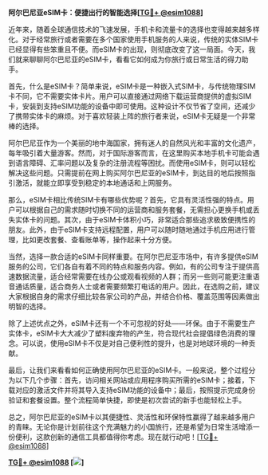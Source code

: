 **阿尔巴尼亚eSIM卡：便捷出行的智能选择[[TG💪+ @esim1088](https://t.me/s/esim1088)]**

近年来，随着全球通信技术的飞速发展，手机卡和流量卡的选择也变得越来越多样化。对于经常旅行或者需要在多个国家使用手机服务的人来说，传统的实体SIM卡已经显得有些笨重且不便。而eSIM卡的出现，则彻底改变了这一局面。今天，我们就来聊聊阿尔巴尼亚的eSIM卡，看看它如何成为你旅行或日常生活的得力助手。

首先，什么是eSIM卡？简单来说，eSIM卡是一种嵌入式SIM卡，与传统物理SIM卡不同，它不需要实体卡片。用户可以直接通过网络下载运营商提供的虚拟SIM卡，安装到支持eSIM功能的设备中即可使用。这种设计不仅节省了空间，还减少了携带实体卡的麻烦。对于喜欢轻装上阵的旅行者来说，eSIM卡无疑是一个非常棒的选择。

阿尔巴尼亚作为一个美丽的地中海国家，拥有迷人的自然风光和丰富的文化遗产，每年吸引着大量游客。然而，对于国际游客而言，在这里购买本地手机卡可能会遇到语言障碍、汇率问题以及复杂的注册流程等困扰。而使用eSIM卡，则可以轻松解决这些问题。只需提前在网上购买阿尔巴尼亚的eSIM卡，到达目的地后按照指引激活，就能立即享受到稳定的本地通话和上网服务。

那么，eSIM卡相比传统SIM卡有哪些优势呢？首先，它具有灵活性强的特点。用户可以根据自己的需求随时切换不同的运营商和服务套餐，无需担心更换手机或丢失实体卡的问题。其次，由于eSIM卡体积小巧，非常适合那些追求极致便携性的朋友。此外，由于eSIM卡支持远程配置，用户可以随时随地通过手机应用进行管理，比如更改套餐、查看账单等，操作起来十分方便。

当然，选择一款合适的eSIM卡同样重要。在阿尔巴尼亚市场中，有许多提供eSIM服务的公司，它们各自有着不同的特点和服务内容。例如，有的公司专注于提供高速数据流量，适合经常需要在线办公或观看视频的人群；而另一些则可能更注重语音通话质量，适合商务人士或者需要频繁打电话的用户。因此，在选购之前，建议大家根据自身的需求仔细比较各家公司的产品，并结合价格、覆盖范围等因素做出明智的选择。

除了上述优点之外，eSIM卡还有一个不可忽视的好处——环保。由于不需要生产实体卡，eSIM卡大大减少了塑料废弃物的产生，符合现代社会提倡绿色消费的理念。可以说，使用eSIM卡不仅是对自己便利性的提升，也是对地球环境的一种贡献。

最后，让我们来看看如何正确使用阿尔巴尼亚的eSIM卡。一般来说，整个过程分为以下几个步骤：首先，访问相关网站或应用程序购买所需的eSIM卡；接着，下载对应的激活文件并将其导入支持eSIM功能的设备中；最后，按照提示完成身份验证和套餐设置。整个流程简单快捷，即使是初次尝试的新手也能轻松上手。

总之，阿尔巴尼亚的eSIM卡以其便捷性、灵活性和环保特性赢得了越来越多用户的青睐。无论你是计划前往这个充满魅力的小国旅行，还是希望为日常生活增添一份便利，这款创新的通信工具都值得你考虑。现在就行动吧！[[TG💪+ @esim1088](https://t.me/s/esim1088)]

**[TG💪+ @esim1088](https://t.me/s/esim1088) [![](https://i.postimg.cc/4NQfJmqS/Snipaste-2025-05-13-00-14-12.png)]**